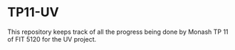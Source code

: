 # TP11-UV
This repository keeps track of all the progress being done by Monash TP 11 of FIT 5120 for the UV project.
